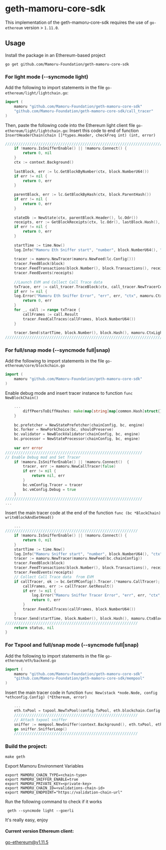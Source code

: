 # geth-mamoru-core-sdk

This implementation of the geth-mamoru-core-sdk requires the use of `go-ethereum` version > `1.11.0`. 

## Usage
Install the package in an Ethereum-based project

```shell
go get github.com/Mamoru-Foundation/geth-mamoru-core-sdk
```

### For light mode (--syncmode light)

Add the following to import statements in the file `go-ethereum/light/lightchain.go`:

```go
import (
    mamoru "github.com/Mamoru-Foundation/geth-mamoru-core-sdk"
    "github.com/Mamoru-Foundation/geth-mamoru-core-sdk/call_tracer"
)
```
    
Then, paste the following code into the Ethereum light client file `go-ethereum/light/lightchain.go`:
Insert this code to end of function `InsertHeaderChain(chain []*types.Header, checkFreq int) (int, error)`

```go
////////////////////////////////////////////////////////////////////////////
    if !mamoru.IsSnifferEnable() || !mamoru.Connect() {
        return 0, nil
    }
    ctx := context.Background()
    
    lastBlock, err := lc.GetBlockByNumber(ctx, block.NumberU64())
    if err != nil {
        return 0, err
    }
    
    parentBlock, err := lc.GetBlockByHash(ctx, block.ParentHash())
    if err != nil {
        return 0, err
    }
    
    stateDb := NewState(ctx, parentBlock.Header(), lc.Odr())
    receipts, err := GetBlockReceipts(ctx, lc.Odr(), lastBlock.Hash(), lastBlock.Number().Uint64())
    if err != nil {
        return 0, err
    }
    
    startTime := time.Now()
    log.Info("Mamoru Eth Sniffer start", "number", block.NumberU64(), "ctx", mamoru.CtxLightchain)
    
    tracer := mamoru.NewTracer(mamoru.NewFeed(lc.Config()))
    tracer.FeedBlock(block)
    tracer.FeedTransactions(block.Number(), block.Transactions(), receipts)
    tracer.FeedEvents(receipts)
    
    //Launch EVM and Collect Call Trace data
    txTrace, err := call_tracer.TraceBlock(ctx, call_tracer.NewTracerConfig(stateDb.Copy(), lc.Config(), lc), lastBlock)
    if err != nil {
    log.Error("Mamoru Eth Sniffer Error", "err", err, "ctx", mamoru.CtxLightchain)
        return 0, err
    }
    for _, call := range txTrace {
        callFrames := call.Result
        tracer.FeedCalTraces(callFrames, block.NumberU64())
    }
    
    tracer.Send(startTime, block.Number(), block.Hash(), mamoru.CtxLightchain)
////////////////////////////////////////////////////////////////////////////
```

### For full/snap mode  (--syncmode full|snap)

Add the following to import statements in the file `go-ethereum/core/blockchain.go`

```go
import (
    mamoru "github.com/Mamoru-Foundation/geth-mamoru-core-sdk"
)
```

Enable debug mode and insert tracer instance to function `func NewBlockChain()`

```go
    ...
        diffPeersToDiffHashes: make(map[string]map[common.Hash]struct{}),
    }
    
    bc.prefetcher = NewStatePrefetcher(chainConfig, bc, engine)
    bc.forker = NewForkChoice(bc, shouldPreserve)
    bc.validator = NewBlockValidator(chainConfig, bc, engine)
    bc.processor = NewStateProcessor(chainConfig, bc, engine)
    
    var err error
//////////////////////////////////////////////////////////////
// Enable Debug mod and Set Tracer
    if !mamoru.IsSnifferEnable() || !mamoru.Connect()  {
        tracer, err := mamoru.NewCallTracer(false)
        if err != nil {
            return nil, err
        }
        bc.vmConfig.Tracer = tracer
        bc.vmConfig.Debug = true
    }
//////////////////////////////////////////////////////////////
...
```

Insert the main tracer code at the end of the function `func (bc *BlockChain) writeBlockAndSetHead()`

```go
    ...
////////////////////////////////////////////////////////////
    if !mamoru.IsSnifferEnable() || !mamoru.Connect() {
        return 0, nil
    }
    startTime := time.Now()
    log.Info("Mamoru Sniffer start", "number", block.NumberU64(), "ctx", mamoru.CtxBlockchain)
    tracer := mamoru.NewTracer(mamoru.NewFeed(bc.chainConfig))
    tracer.FeedBlock(block)
    tracer.FeedTransactions(block.Number(), block.Transactions(), receipts)
    tracer.FeedEvents(receipts)
    // Collect Call Trace data  from EVM
    if callTracer, ok := bc.GetVMConfig().Tracer.(*mamoru.CallTracer); ok {
        callFrames, err := callTracer.GetResult()
        if err != nil {
            log.Error("Mamoru Sniffer Tracer Error", "err", err, "ctx", mamoru.CtxBlockchain)
            return 0, err
        }
        tracer.FeedCalTraces(callFrames, block.NumberU64())
    }
    tracer.Send(startTime, block.Number(), block.Hash(), mamoru.CtxBlockchain)
////////////////////////////////////////////////////////////
	return status, nil
}
```


### For Txpool and full/snap mode  (--syncmode full|snap)

Add the following to import statements in the file `go-ethereum/eth/backend.go`

```go
import (
    mamoru "github.com/Mamoru-Foundation/geth-mamoru-core-sdk"
    "github.com/Mamoru-Foundation/geth-mamoru-core-sdk/mempool"
)
```

Insert the main tracer code in function `func New(stack *node.Node, config *ethconfig.Config) (*Ethereum, error)`

```go
    ...
    eth.txPool = txpool.NewTxPool(config.TxPool, eth.blockchain.Config(), eth.blockchain)
	////////////////////////////////////////////////////////
    // Attach txpool sniffer
    sniffer := mempool.NewSniffer(context.Background(), eth.txPool, eth.blockchain, eth.blockchain.Config(), mamoru.NewFeed(eth.blockchain.Config()))
    go sniffer.SnifferLoop()
	////////////////////////////////////////////////////////
```

### Build the project:

```shell
make geth
```

Export Mamoru Environment Variables

```shell
export MAMORU_CHAIN_TYPE=<chain-type>
export MAMORU_SNIFFER_ENABLE=true
export MAMORU_PRIVATE_KEY=<private-key>
export MAMORU_CHAIN_ID=<validations-chain-id>
export MAMORU_ENDPOINT="https://validation-chain-url"
```


Run the following command to check if it works

```shell
 geth --syncmode light --goerli
```

It's really easy, enjoy

#### Current version Ethereum client:

go-ethereum@v1.11.5
